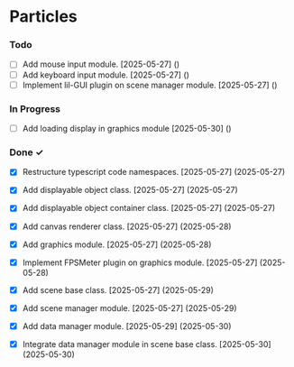# Particles

### Todo

- [ ] Add mouse input module. [2025-05-27] ()  
- [ ] Add keyboard input module. [2025-05-27] ()  
- [ ] Implement lil-GUI plugin on scene manager module. [2025-05-27] ()  

### In Progress

- [ ] Add loading display in graphics module [2025-05-30] ()  

### Done ✓

- [x] Restructure typescript code namespaces. [2025-05-27] (2025-05-27)  
- [x] Add displayable object class. [2025-05-27] (2025-05-27)  
- [x] Add displayable object container class. [2025-05-27] (2025-05-27)  
- [x] Add canvas renderer class. [2025-05-27] (2025-05-28)  
- [x] Add graphics module. [2025-05-27] (2025-05-28)  
- [x] Implement FPSMeter plugin on graphics module. [2025-05-27] (2025-05-28)  
- [x] Add scene base class. [2025-05-27] (2025-05-29)  
- [x] Add scene manager module. [2025-05-27] (2025-05-29)  
- [x] Add data manager module. [2025-05-29] (2025-05-30)  
- [x] Integrate data manager module in scene base class. [2025-05-30] (2025-05-30)  

